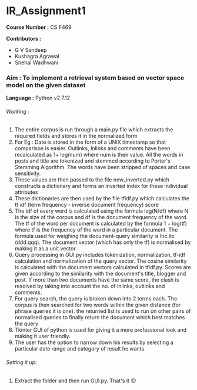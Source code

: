 <h1>IR_Assignment1</h1>

<b>Course Number :</b> CS F469

<b>Contributors : </b>
<ul>
<li>G V Sandeep</li>
<li>Kushagra Agrawal</li>
<li>Snehal Wadhwani</li>
</ul>

<h3><b>Aim :</b> To implement a retrieval system based on vector space model on the given dataset</h3>

<b>Language :</b> Python v2.7.12

<h6>Working :</h6>
<ol>
<li> The entire corpus is run through a main.py file which extracts the required fields and stores it in the normalized form</li>
<li> For Eg : Date is stored in the form of a UNIX timestamp so that comparison is easier. Outlinks, Inlinks and comments have been recalculated as 1+ log(num) where num is their value. All the words in posts and title are tokenized and stemmed according to Porter's Stemming Algorithm. The words have been stripped of spaces and case sensitivity.</li>
<li> These values are then passed to the file new_inverted.py which constructs a dictionary and forms an inverted index for these individual attributes</li>
<li> These dictionaries are then used by the file tfidf.py which calculates the tf idf (term frequency - inverse document frequency) score</li>
<li> The idf of every word is calculated using the formula log(N/df) where N is the size of the corpus and df is the document frequency of the word. The tf of the word per document is calculated by the formula 1 + log(tf) where tf is the frequency of the word in a particular document. The formula used for weighing the document-query similarity is lnc.ltc (ddd.qqq). The document vector (which has only the tf) is normalised by making it as a unit vector.</li>
<li> Query processing in GUI.py includes tokenization, normalization, tf-idf calculation and normalization of the query vector. The cosine similarity is calculated with the document vectors calculated in tfidf.py. Scores are given according to the similarity with the document's title, blogger and post. If more than two documents have the same score, the clash is resolved by taking into account the no. of inlinks, outlinks and comments. </li>
<li> For query search, the query is broken down into 2 terms each. The corpus is then searched for two words within the given distance (for phrase queries it is one). the returned list is used to run on other pairs of normalised queries to finally return the document which best matches the query</li>
<li> Tkinter GUI of python is used for giving it a more professional look and making it user friendly.</li>
<li> The user has the option to narrow down his results by selecting a particular date range and category of result he wants</li>
</ol>

<h6>Setting it up:</h6>
<ol>
	<li>Extract the folder and then run GUI.py. That's it :D </li>
</ol>

